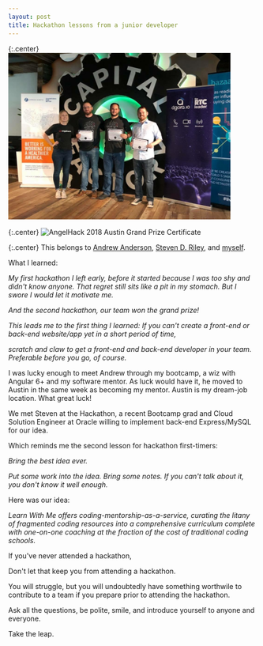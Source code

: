 ```yaml
---
layout: post
title: Hackathon lessons from a junior developer
---
```


{:.center}
<img src="/img/hackathon.png" alt="AngelHack 2018 Austin Grand Prize Certificate" style="width: 450px;"/>

{:.center}
<img src="/img/hackathon_certificate.png" alt="AngelHack 2018 Austin Grand Prize Certificate" style="width: 450px;"/>

{:.center}
This belongs to [Andrew Anderson](https://www.linkedin.com/in/andrew-anderson-63b264131/), [Steven D. Riley](https://www.linkedin.com/in/steven-riley-ab32661b/), and [myself](https://www.linkedin.com/in/andrewneidley/).

What I learned:

_My first hackathon I left early, before it started because I was too shy and didn't know anyone. That regret still sits like a pit in my stomach. But I swore I would let it motivate me._

_And the second hackathon, our team won the grand prize!_

_This leads me to the first thing I learned: If you can't create a front-end or back-end website/app yet in a short period of time,_

_scratch and claw to get a front-end and back-end developer in your team. Preferable before you go, of course._

I was lucky enough to meet Andrew through my bootcamp, a wiz with Angular 6+ and my software mentor. As luck would have it, he moved to Austin in the same week as becoming my mentor. Austin is my dream-job location. What great luck!

We met Steven at the Hackathon, a recent Bootcamp grad and Cloud Solution Engineer at Oracle willing to implement back-end Express/MySQL for our idea.

Which reminds me the second lesson for hackathon first-timers:

_Bring the best idea ever._

_Put some work into the idea. Bring some notes. If you can't talk about it, you don't know it well enough._

Here was our idea:

_Learn With Me offers coding-mentorship-as-a-service, curating the litany of fragmented coding resources into a comprehensive curriculum complete with one-on-one coaching at the fraction of the cost of traditional coding schools._

If you've never attended a hackathon,

Don't let that keep you from attending a hackathon.

You will struggle, but you will undoubtedly have something worthwile to contribute to a team if you prepare prior to attending the hackathon.

Ask all the questions, be polite, smile, and introduce yourself to anyone and everyone.

Take the leap.
